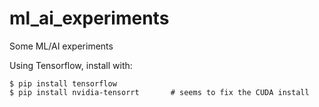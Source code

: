 # ml_ai_experiments
Some ML/AI experiments

Using Tensorflow, install with:

    $ pip install tensorflow
    $ pip install nvidia-tensorrt       # seems to fix the CUDA install



